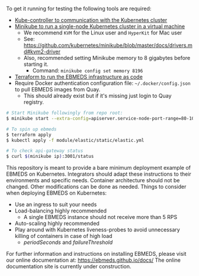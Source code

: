 To get it running for testing the following tools are required:
- [Kube-controller to communication with the Kubernetes cluster](https://kubernetes.io/docs/tasks/tools/install-kubectl/)
- [Minikube to run a single-node Kubernetes cluster in a virtual machine](https://kubernetes.io/docs/tasks/tools/install-minikube/)
  - We recommend `KVM` for the Linux user and `HyperKit` for Mac user
  - See: https://github.com/kubernetes/minikube/blob/master/docs/drivers.md#kvm2-driver
  - Also, recommended setting Minikube memory to 8 gigabytes before starting it.
    - Command: `minikube config set memory 8196`
- [Terraform to run the EBMEDS infrastructure as code](https://learn.hashicorp.com/terraform/getting-started/install.html#installing-terraform)
- Require Docker authentication configuration file: `~/.docker/config.json` to pull EBMEDS images from Quay.
  - This should already exist but if it's missing just login to Quay registry.

```bash
# Start Minikube followingly from repo root:
$ minikube start --extra-config=apiserver.service-node-port-range=80-10000

# To spin up ebmeds
$ terraform apply
$ kubectl apply -f module/elastic/static/elastic.yml

# To check api-gateway status
$ curl $(minikube ip):3001/status
```

This repository is meant to provide a bare minimum deployment example of EBMEDS on Kubernetes. Integrators should adapt these instructions to their environments and specific needs. Container architecture should not be changed. Other modifications can be done as needed. Things to consider when deploying EBMEDS on Kubernetes:

- Use an ingress to suit your needs
- Load-balancing highly recommended
    - A single EBMEDS instance should not receive more than 5 RPS
- Auto-scaling highly recommended
- Play around with Kubernetes liveness-probes to avoid unnecessary killing of containers in case of high load
    - *periodSeconds* and *failureThreshold*

For further information and instructions on installing EBMEDS, please visit our online documentation at: https://ebmeds.github.io/docs/
The online documentation site is currently under construction.
